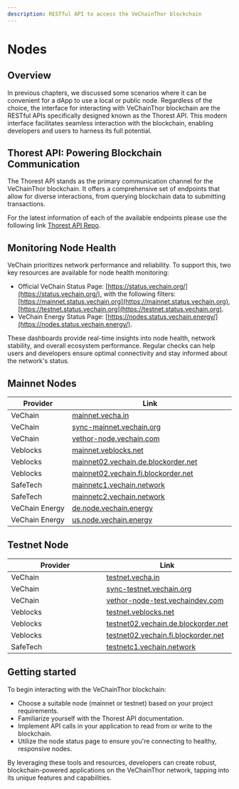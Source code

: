 ```yaml
---
description: RESTful API to access the VeChainThor blockchain
---
```


# Nodes

## Overview

In previous chapters, we discussed some scenarios where it can be convenient for a dApp to use a local or public node. Regardless of the choice, the interface for interacting with VeChainThor blockchain are the RESTful APIs specifically designed known as the Thorest API. This modern interface facilitates seamless interaction with the blockchain, enabling developers and users to harness its full potential.

## Thorest API: Powering Blockchain Communication

The Thorest API stands as the primary communication channel for the VeChainThor blockchain. It offers a comprehensive set of endpoints that allow for diverse interactions, from querying blockchain data to submitting transactions.

For the latest information of each of the available endpoints please use the following link [Thorest API Repo](https://github.com/vechain/thor/blob/16c5d34cfea8262e9fe91bd33b298c8e2f81da21/api/doc/thor.yaml).

## Monitoring Node Health

VeChain prioritizes network performance and reliability. To support this, two key resources are available for node health monitoring:

* Official VeChain Status Page: [https://status.vechain.org/](https://status.vechain.org/), with the following filters: [https://mainnet.status.vechain.org](https://mainnet.status.vechain.org), [https://testnet.status.vechain.org](https://testnet.status.vechain.org).
* VeChain Energy Status Page: [https://nodes.status.vechain.energy/](https://nodes.status.vechain.energy/).

These dashboards provide real-time insights into node health, network stability, and overall ecosystem performance. Regular checks can help users and developers ensure optimal connectivity and stay informed about the network's status.

## Mainnet Nodes

<table><thead><tr><th width="277">Provider</th><th width="560">Link</th></tr></thead><tbody><tr><td>VeChain</td><td><a href="https://mainnet.vecha.in/">mainnet.vecha.in</a></td></tr><tr><td>VeChain</td><td><a href="https://sync-mainnet.vechain.org/">sync-mainnet.vechain.org</a></td></tr><tr><td>VeChain</td><td><a href="https://vethor-node.vechain.com/">vethor-node.vechain.com</a></td></tr><tr><td>Veblocks</td><td><a href="https://mainnet.veblocks.net/">mainnet.veblocks.net</a></td></tr><tr><td>Veblocks</td><td><a href="https://mainnet02.vechain.de.blockorder.net/">mainnet02.vechain.de.blockorder.net</a></td></tr><tr><td>Veblocks</td><td><a href="https://mainnet02.vechain.fi.blockorder.net/">mainnet02.vechain.fi.blockorder.net</a></td></tr><tr><td>SafeTech</td><td><a href="https://mainnetc1.vechain.network/">mainnetc1.vechain.network</a></td></tr><tr><td>SafeTech</td><td><a href="https://mainnetc2.vechain.network/">mainnetc2.vechain.network</a></td></tr><tr><td>VeChain Energy</td><td><a href="https://de.node.vechain.energy/">de.node.vechain.energy</a></td></tr><tr><td>VeChain Energy</td><td><a href="https://us.node.vechain.energy/">us.node.vechain.energy</a></td></tr></tbody></table>

## Testnet Node

<table><thead><tr><th width="280">Provider</th><th>Link</th></tr></thead><tbody><tr><td>VeChain</td><td><a href="https://testnet.vecha.in/">testnet.vecha.in</a></td></tr><tr><td>VeChain</td><td><a href="https://sync-testnet.vechain.org/">sync-testnet.vechain.org</a></td></tr><tr><td>VeChain</td><td><a href="https://vethor-node-test.vechaindev.com/">vethor-node-test.vechaindev.com</a></td></tr><tr><td>Veblocks</td><td><a href="https://testnet.veblocks.net/">testnet.veblocks.net</a></td></tr><tr><td>Veblocks</td><td><a href="https://testnet02.vechain.de.blockorder.net/">testnet02.vechain.de.blockorder.net</a></td></tr><tr><td>Veblocks</td><td><a href="https://testnet02.vechain.fi.blockorder.net/">testnet02.vechain.fi.blockorder.net</a></td></tr><tr><td>SafeTech</td><td><a href="https://testnetc1.vechain.network/">testnetc1.vechain.network</a></td></tr></tbody></table>

## Getting started

To begin interacting with the VeChainThor blockchain:

* Choose a suitable node (mainnet or testnet) based on your project requirements.
* Familiarize yourself with the Thorest API documentation.
* Implement API calls in your application to read from or write to the blockchain.
* Utilize the node status page to ensure you're connecting to healthy, responsive nodes.

By leveraging these tools and resources, developers can create robust, blockchain-powered applications on the VeChainThor network, tapping into its unique features and capabilities.
